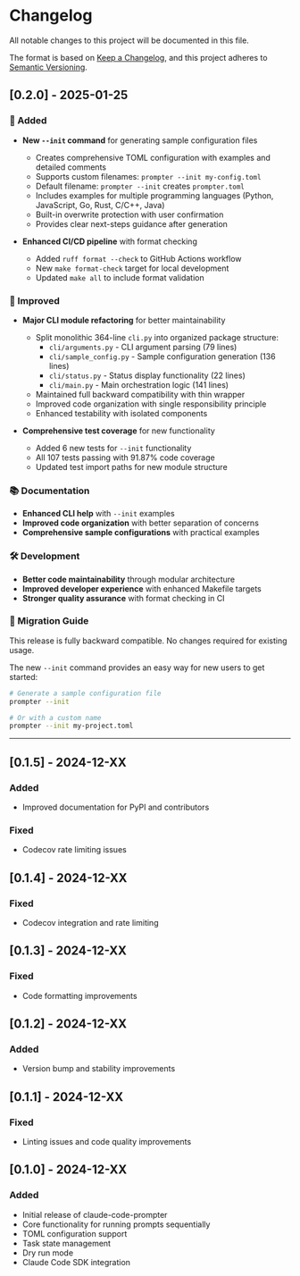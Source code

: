 # Changelog

All notable changes to this project will be documented in this file.

The format is based on [Keep a Changelog](https://keepachangelog.com/en/1.0.0/),
and this project adheres to [Semantic Versioning](https://semver.org/spec/v2.0.0.html).

## [0.2.0] - 2025-01-25

### 🚀 Added

- **New `--init` command** for generating sample configuration files
  - Creates comprehensive TOML configuration with examples and detailed comments
  - Supports custom filenames: `prompter --init my-config.toml`
  - Default filename: `prompter --init` creates `prompter.toml`
  - Includes examples for multiple programming languages (Python, JavaScript, Go, Rust, C/C++, Java)
  - Built-in overwrite protection with user confirmation
  - Provides clear next-steps guidance after generation

- **Enhanced CI/CD pipeline** with format checking
  - Added `ruff format --check` to GitHub Actions workflow
  - New `make format-check` target for local development
  - Updated `make all` to include format validation

### 🔧 Improved

- **Major CLI module refactoring** for better maintainability
  - Split monolithic 364-line `cli.py` into organized package structure:
    - `cli/arguments.py` - CLI argument parsing (79 lines)
    - `cli/sample_config.py` - Sample configuration generation (136 lines)
    - `cli/status.py` - Status display functionality (22 lines)
    - `cli/main.py` - Main orchestration logic (141 lines)
  - Maintained full backward compatibility with thin wrapper
  - Improved code organization with single responsibility principle
  - Enhanced testability with isolated components

- **Comprehensive test coverage** for new functionality
  - Added 6 new tests for `--init` functionality
  - All 107 tests passing with 91.87% code coverage
  - Updated test import paths for new module structure

### 📚 Documentation

- **Enhanced CLI help** with `--init` examples
- **Improved code organization** with better separation of concerns
- **Comprehensive sample configurations** with practical examples

### 🛠️ Development

- **Better code maintainability** through modular architecture
- **Improved developer experience** with enhanced Makefile targets
- **Stronger quality assurance** with format checking in CI

### 🔄 Migration Guide

This release is fully backward compatible. No changes required for existing usage.

The new `--init` command provides an easy way for new users to get started:

```bash
# Generate a sample configuration file
prompter --init

# Or with a custom name
prompter --init my-project.toml
```

---

## [0.1.5] - 2024-12-XX

### Added
- Improved documentation for PyPI and contributors

### Fixed
- Codecov rate limiting issues

## [0.1.4] - 2024-12-XX

### Fixed
- Codecov integration and rate limiting

## [0.1.3] - 2024-12-XX

### Fixed
- Code formatting improvements

## [0.1.2] - 2024-12-XX

### Added
- Version bump and stability improvements

## [0.1.1] - 2024-12-XX

### Fixed
- Linting issues and code quality improvements

## [0.1.0] - 2024-12-XX

### Added
- Initial release of claude-code-prompter
- Core functionality for running prompts sequentially
- TOML configuration support
- Task state management
- Dry run mode
- Claude Code SDK integration